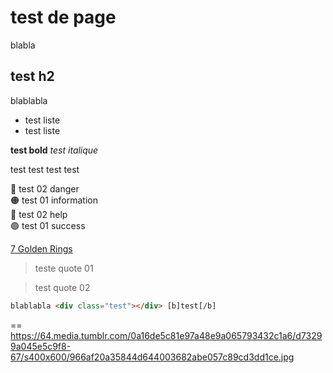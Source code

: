 # test de page

blabla

## test h2

blablabla

- test liste
- test liste

**test bold**
*test italique*

<information>test</information>
<success>test</success>
<danger>test</danger>
<help>test</help>


<aside>
🔴 test 02 danger

</aside>

<aside>
🟠 test 01 information

</aside>

<aside>
🔵 test 02 help

</aside>

<aside>
🟢 test 01 success

</aside>

[7 Golden Rings](https://7goldenrings.forumactif.com/)

> teste quote 01
> 

> test quote 02
> 

```html
blablabla <div class="test"></div> [b]test[/b]
```

== https://64.media.tumblr.com/0a16de5c81e97a48e9a065793432c1a6/d73299a045e5c9f8-67/s400x600/966af20a35844d644003682abe057c89cd3dd1ce.jpg
